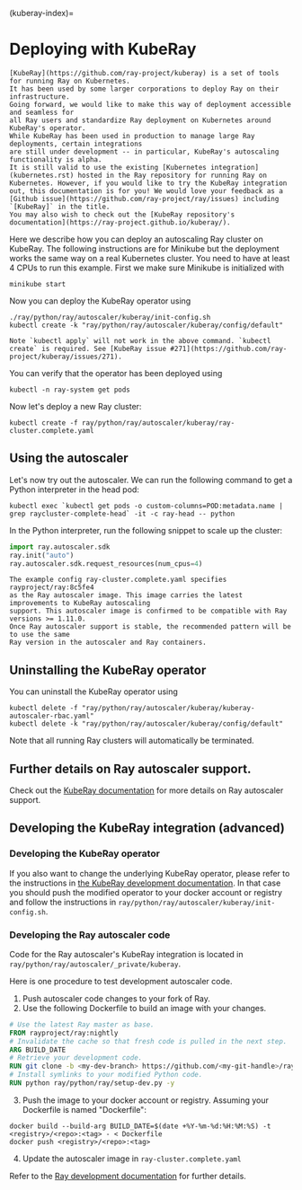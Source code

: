 (kuberay-index)=

# Deploying with KubeRay

```{admonition} What is Kuberay?
[KubeRay](https://github.com/ray-project/kuberay) is a set of tools for running Ray on Kubernetes.
It has been used by some larger corporations to deploy Ray on their infrastructure.
Going forward, we would like to make this way of deployment accessible and seamless for
all Ray users and standardize Ray deployment on Kubernetes around KubeRay's operator.
While KubeRay has been used in production to manage large Ray deployments, certain integrations
are still under development -- in particular, KubeRay's autoscaling functionality is alpha.
It is still valid to use the existing [Kubernetes integration](kubernetes.rst) hosted in the Ray repository for running Ray on Kubernetes. However, if you would like to try the KubeRay integration out, this documentation is for you! We would love your feedback as a [Github issue](https://github.com/ray-project/ray/issues) including `[KubeRay]` in the title.
You may also wish to check out the [KubeRay repository's documentation](https://ray-project.github.io/kuberay/).
```

Here we describe how you can deploy an autoscaling Ray cluster on KubeRay. The following instructions are for
Minikube but the deployment works the same way on a real Kubernetes cluster. You need to have at
least 4 CPUs to run this example. First we make sure Minikube is initialized with

```shell
minikube start
```

Now you can deploy the KubeRay operator using

```shell
./ray/python/ray/autoscaler/kuberay/init-config.sh
kubectl create -k "ray/python/ray/autoscaler/kuberay/config/default"
```

```{admonition} Use kubectl create
Note `kubectl apply` will not work in the above command. `kubectl create` is required. See [KubeRay issue #271](https://github.com/ray-project/kuberay/issues/271).
```

You can verify that the operator has been deployed using

```shell
kubectl -n ray-system get pods
```

Now let's deploy a new Ray cluster:

```shell
kubectl create -f ray/python/ray/autoscaler/kuberay/ray-cluster.complete.yaml
```

## Using the autoscaler

Let's now try out the autoscaler. We can run the following command to get a
Python interpreter in the head pod:

```shell
kubectl exec `kubectl get pods -o custom-columns=POD:metadata.name | grep raycluster-complete-head` -it -c ray-head -- python
```

In the Python interpreter, run the following snippet to scale up the cluster:

```python
import ray.autoscaler.sdk
ray.init("auto")
ray.autoscaler.sdk.request_resources(num_cpus=4)
```

```{admonition} The Ray autoscaler image.
The example config ray-cluster.complete.yaml specifies rayproject/ray:8c5fe4
as the Ray autoscaler image. This image carries the latest improvements to KubeRay autoscaling
support. This autoscaler image is confirmed to be compatible with Ray versions >= 1.11.0.
Once Ray autoscaler support is stable, the recommended pattern will be to use the same
Ray version in the autoscaler and Ray containers.
```

## Uninstalling the KubeRay operator

You can uninstall the KubeRay operator using
```shell
kubectl delete -f "ray/python/ray/autoscaler/kuberay/kuberay-autoscaler-rbac.yaml"
kubectl delete -k "ray/python/ray/autoscaler/kuberay/config/default"
```

Note that all running Ray clusters will automatically be terminated.

## Further details on Ray autoscaler support.

Check out the [KubeRay documentation](https://ray-project.github.io/kuberay/guidance/autoscaler/)
for more details on Ray autoscaler support.

## Developing the KubeRay integration (advanced)

### Developing the KubeRay operator
If you also want to change the underlying KubeRay operator, please refer to the instructions
in [the KubeRay development documentation](https://github.com/ray-project/kuberay/blob/master/ray-operator/DEVELOPMENT.md). In that case you should push the modified operator to your docker account or registry and
follow the instructions in `ray/python/ray/autoscaler/kuberay/init-config.sh`.

### Developing the Ray autoscaler code
Code for the Ray autoscaler's KubeRay integration is located in `ray/python/ray/autoscaler/_private/kuberay`.

Here is one procedure to test development autoscaler code.
1. Push autoscaler code changes to your fork of Ray.
2. Use the following Dockerfile to build an image with your changes.
```dockerfile
# Use the latest Ray master as base.
FROM rayproject/ray:nightly
# Invalidate the cache so that fresh code is pulled in the next step.
ARG BUILD_DATE
# Retrieve your development code.
RUN git clone -b <my-dev-branch> https://github.com/<my-git-handle>/ray
# Install symlinks to your modified Python code.
RUN python ray/python/ray/setup-dev.py -y
```
3. Push the image to your docker account or registry. Assuming your Dockerfile is named "Dockerfile":
```shell
docker build --build-arg BUILD_DATE=$(date +%Y-%m-%d:%H:%M:%S) -t <registry>/<repo>:<tag> - < Dockerfile
docker push <registry>/<repo>:<tag>
```
4. Update the autoscaler image in `ray-cluster.complete.yaml`

Refer to the [Ray development documentation](https://docs.ray.io/en/latest/development.html#building-ray-python-only) for
further details.
